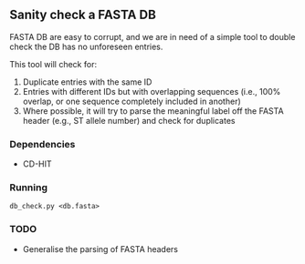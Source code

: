 ## Sanity check a FASTA DB

FASTA DB are easy to corrupt, and we are in need of a simple tool
to double check the DB has no unforeseen entries.

This tool will check for:

1. Duplicate entries with the same ID
2. Entries with different IDs but with overlapping sequences (i.e., 100% overlap, or one sequence completely included in another)
3. Where possible, it will try to parse the meaningful label off the FASTA header (e.g., ST allele number) and check for duplicates

### Dependencies

- CD-HIT

### Running

```
db_check.py <db.fasta>
```

### TODO

- Generalise the parsing of FASTA headers
